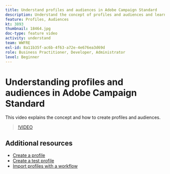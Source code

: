 ```yaml
---
title: Understand profiles and audiences in Adobe Campaign Standard
description: Understand the concept of profiles and audiences and learn how to create profiles and audiences.
feature: Profiles, Audiences
kt: 3893
thumbnail: 18464.jpg
doc-type: feature video
activity: understand
team: WWFRE
exl-id: 8a11b35f-ac6b-4f63-a72e-4e676ea3d69d
role: Business Practitioner, Developer, Administrator
level: Beginner
---
```

# Understanding profiles and audiences in Adobe Campaign Standard

This video explains the concept and how to create profiles and audiences.

>[!VIDEO](https://video.tv.adobe.com/v/18464?quality=12)

## Additional resources

* [Create a profile](/help/profiles-and-audiences/creating-a-profile.md)
* [Create a test profile](/help/profiles-and-audiences/test-profiles.md)
* [Import profiles with a workflow](/help/managing-processes-and-data/importing-profiles.md)
